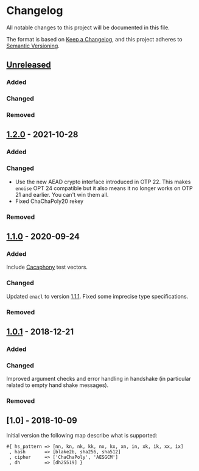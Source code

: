 # Changelog
All notable changes to this project will be documented in this file.

The format is based on [Keep a Changelog](https://keepachangelog.com/en/1.0.0/),
and this project adheres to [Semantic Versioning](https://semver.org/spec/v2.0.0.html).

## [Unreleased]
### Added
### Changed
### Removed

## [1.2.0] - 2021-10-28
### Added
### Changed
- Use the new AEAD crypto interface introduced in OTP 22. This makes `enoise` OPT 24 compatible
  but it also means it no longer works on OTP 21 and earlier. You can't win them all.
- Fixed ChaChaPoly20 rekey
### Removed

## [1.1.0] - 2020-09-24
### Added
Include [Cacaphony](https://github.com/centromere/cacophony) test vectors.
### Changed
Updated `enacl` to version [1.1.1](https://github.com/jlouis/enacl/releases/tag/v1.1.1).
Fixed some imprecise type specifications.
### Removed

## [1.0.1] - 2018-12-21
### Added
### Changed
Improved argument checks and error handling in handshake (in particular related to empty
hand shake messages).
### Removed

## [1.0] - 2018-10-09
Initial version the following map describe what is supported:
```
#{ hs_pattern => [nn, kn, nk, kk, nx, kx, xn, in, xk, ik, xx, ix]
 , hash       => [blake2b, sha256, sha512]
 , cipher     => ['ChaChaPoly', 'AESGCM']
 , dh         => [dh25519] }
```

[Unreleased]: https://github.com/aeternity/aesophia_cli/compare/v1.2.0...HEAD
[1.2.0]: https://github.com/aeternity/aesophia_cli/compare/v1.1.0...v1.2.0
[1.1.0]: https://github.com/aeternity/aesophia_cli/compare/v1.0.1...v1.1.0
[1.0.1]: https://github.com/aeternity/aesophia_cli/compare/v1.0.0...v1.0.1
[1.0.0]: https://github.com/aeternity/enoise/releases/tag/v1.0.0
